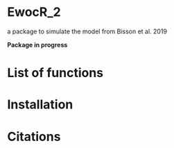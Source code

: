 # EwocR_2
a package to simulate the model from Bisson et al. 2019

**Package in progress**

# List of functions

# Installation

# Citations

